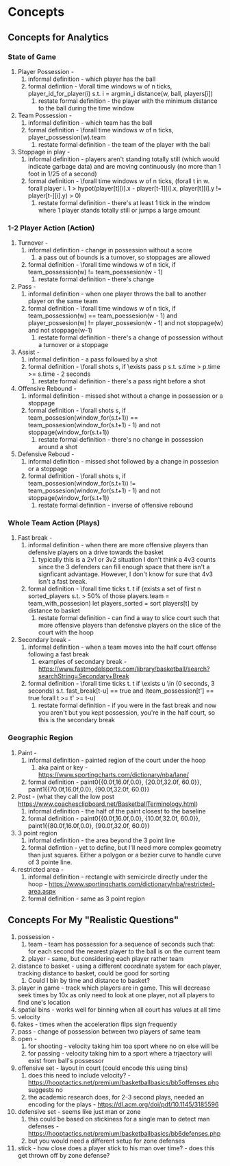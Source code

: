 # Concepts
## Concepts for Analytics
### State of Game
1. Player Possession -
    1. informal definition - which player has the ball
    2. formal defintion - \forall time windows w of n ticks, player_id_for_player(i) s.t. i = argmin_i distance(w, ball, players[i])
        1. restate formal definition - the player with the minimum distance to the ball during the time window
1. Team Possession -
    1. informal definition - which team has the ball
    2. formal definition - \forall time windows w of n ticks, player_possession(w).team
        1. restate formal definition - the team of the player with the ball
1. Stoppage in play -
    1. informal definition - players aren't standing totally still (which would indicate garbage data) and are moving continuously (no more than 1 foot in 1/25 of a second)
    2. formal definition - \forall time windows w of n ticks, (forall t in w. forall player i. 1 > hypot(player[t][i].x - player[t-1][i].x, player[t][i].y != player[t-][i].y) > 0)
        1. restate formal definition - there's at least 1 tick in the window where 1 player stands totally still or jumps a large amount

### 1-2 Player Action (Action)
1. Turnover -
    1. informal definition - change in possession without a score
        1. a pass out of bounds is a turnover, so stoppages are allowed
    2. formal definition - \forall time windows w of n tick, if team_possession(w) != team_poessesion(w - 1)
        1. restate formal definition - there's change
1. Pass -
    1. informal definition - when one player throws the ball to another player on the same team
    2. formal definition - \forall time windows w of n tick, if team_possession(w) == team_poessesion(w - 1) and player_possesion(w) != player_possesion(w - 1)
       and not stoppage(w) and not stoppage(w-1)
        1. restate formal definition - there's a change of possession without a turnover or a stoppage
1. Assist -
    1. informal definition - a pass followed by a shot
    2. formal definition - \forall shots s, if \exists pass p s.t. s.time > p.time >= s.time - 2 seconds
        1. restate formal definition - there's a pass right before a shot
1. Offensive Rebound -
    1. informal definition - missed shot without a change in possession or a stoppage
    2. formal definition - \forall shots s, if team_possesion(window_for(s.t+1)) == team_possesion(window_for(s.t+1) - 1) and not stoppage(window_for(s.t+1))
        1. restate formal definition - there's no change in possession around a shot
1. Defensive Reboud -
    1. informal definition - missed shot followed by a change in possesion or a stoppage
    2. formal definition - \forall shots s, if team_possesion(window_for(s.t+1)) != team_possesion(window_for(s.t+1) - 1) and not stoppage(window_for(s.t+1))
        1. restate formal definition - inverse of offensive rebound

### Whole Team Action (Plays)
1. Fast break -
    1. informal definition - when there are more offensive players than defensive players on a drive towards the basket
        1. typically this is a 2v1 or 3v2 situation
           I don't think a 4v3 counts since the 3 defenders can fill enough space that there isn't a signficant advantage.
           However, I don't know for sure that 4v3 isn't a fast break.
    2. formal definition - \forall time ticks t. t if (exists a set of first n sorted_players s.t. > 50% of those players.team = team_with_possesion)
       let players_sorted = sort players[t] by distance to basket
        1. restate formal definition - can find a way to slice court such that more offensive players than defensive players on the slice of the court with the hoop
1. Secondary break -
    1. informal definition - when a team moves into the half court offense following a fast break
        1. examples of secondary break - https://www.fastmodelsports.com/library/basketball/search?searchString=Secondary+Break
    2. formal definition - \forall time ticks t. t if \exists u \in (0 seconds, 3 seconds) s.t. fast_break[t-u] == true and (team_possession[t'] == true forall t >= t' >= t-u)
        1. restate formal definition - if you were in the fast break and now you aren't but you kept possession, you're in the half court, so this is the secondary break

### Geographic Region
1. Paint -
    1. informal definition - painted region of the court under the hoop
        1. aka paint or key - https://www.sportingcharts.com/dictionary/nba/lane/
    2. formal definition - paint0{{0.0f,16.0f,0.0}, {20.0f,32.0f, 60.0}}, paint1{{70.0f,16.0f,0.0}, {90.0f,32.0f, 60.0}}
1. Post - (what they call the low post https://www.coachesclipboard.net/BasketballTerminology.html)
    1. informal definition - the half of the paint closest to the baseline
    2. formal definition -  paint0{{0.0f,16.0f,0.0}, {10.0f,32.0f, 60.0}}, paint1{{80.0f,16.0f,0.0}, {90.0f,32.0f, 60.0}}
1. 3 point region
    1. informal definition - the area beyond the 3 point line
    2. formal defintion - yet to define, but I'll need more complex geometry than just squares. Either a polygon or a bezier curve to handle curve of 3 pointe line.
2. restricted area -
    1. informal definition - rectangle with semicircle directly under the hoop - https://www.sportingcharts.com/dictionary/nba/restricted-area.aspx
    2. formal definition - same as 3 point region


## Concepts For My "Realistic Questions"
1. possession -
    1. team - team has possession for a sequence of seconds such that: for each second the nearest player to the ball is on the current team
    2. player - same, but considering each player rather team
2. distance to basket - using a different coordinate system for each player, tracking distance to basket, could be good for sorting
    1. Could I bin by time and distance to basket?
3. player in game - track which players are in game. This will decrease seek times by 10x as only need to look at one player, not all players to find one's location
4. spatial bins - works well for binning when all court has values at all time
5. velocity
6. fakes - times when the acceleration flips sign frequently
7. pass - change of possession between two players of same team
8. open -
    1. for shooting - velocity taking him toa  sport where no on else will be
    2. for passing - velocity taking him to a sport where a trjaectory will exist from ball's possessor
9. offensive set - layout in court (could encode this using bins)
    1. does this need to include velocity? - https://hooptactics.net/premium/basketballbasics/bb5offenses.php suggests no
    2. the academic research does, for 2-3 second plays, needed an encoding for the plays - https://dl.acm.org/doi/pdf/10.1145/3185596
10. defensive set - seems like just man or zone
    1. this could be based on stickiness for a single man to detect man defenses - https://hooptactics.net/premium/basketballbasics/bb6defenses.php
    2. but you would need a different setup for zone defenses
11. stick - how close does a player stick to his man over time? - does this get thrown off by zone defense?
